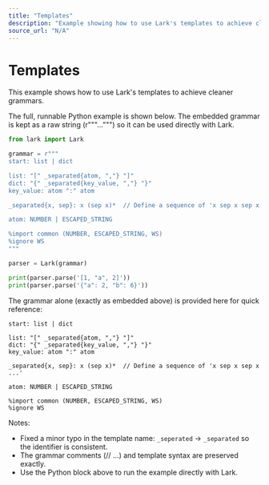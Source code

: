 ```yaml
---
title: "Templates"
description: "Example showing how to use Lark's templates to achieve cleaner grammars."
source_url: "N/A"
---
```


# Templates

This example shows how to use Lark's templates to achieve cleaner grammars.

The full, runnable Python example is shown below. The embedded grammar is kept as a raw string (r"""...""") so it can be used directly with Lark.

```python
from lark import Lark

grammar = r"""
start: list | dict

list: "[" _separated{atom, ","} "]"
dict: "{" _separated{key_value, ","} "}"
key_value: atom ":" atom

_separated{x, sep}: x (sep x)*  // Define a sequence of 'x sep x sep x ...'

atom: NUMBER | ESCAPED_STRING

%import common (NUMBER, ESCAPED_STRING, WS)
%ignore WS
"""

parser = Lark(grammar)

print(parser.parse('[1, "a", 2]'))
print(parser.parse('{"a": 2, "b": 6}'))
```

The grammar alone (exactly as embedded above) is provided here for quick reference:

```lark
start: list | dict

list: "[" _separated{atom, ","} "]"
dict: "{" _separated{key_value, ","} "}"
key_value: atom ":" atom

_separated{x, sep}: x (sep x)*  // Define a sequence of 'x sep x sep x ...'

atom: NUMBER | ESCAPED_STRING

%import common (NUMBER, ESCAPED_STRING, WS)
%ignore WS
```

Notes:
- Fixed a minor typo in the template name: `_seperated` -> `_separated` so the identifier is consistent.
- The grammar comments (// ...) and template syntax are preserved exactly. 
- Use the Python block above to run the example directly with Lark.
